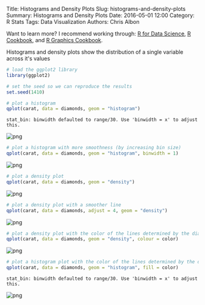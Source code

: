 Title: Histograms and Density Plots
Slug: histograms-and-density-plots
Summary: Histograms and Density Plots
Date: 2016-05-01 12:00
Category: R Stats
Tags: Data Visualization
Authors: Chris Albon


Want to learn more? I recommend working through: [R for Data Science](http://amzn.to/2myxnhi), [R Cookbook](http://amzn.to/2lF6hkb), and [R Graphics Cookbook](http://amzn.to/2m0fcPL).

Histograms and density plots show the distribution of a single variable across it's values


```R
# load the ggplot2 library
library(ggplot2)

# set the seed so we can reproduce the results
set.seed(1410)
```


```R
# plot a histogram
qplot(carat, data = diamonds, geom = "histogram")
```

    stat_bin: binwidth defaulted to range/30. Use 'binwidth = x' to adjust this.










![png]({filename}/images/histograms-and-density-plots_files/histograms-and-density-plots_2_2.png)



```R
# plot a histogram with more smoothness (by increasing bin size)
qplot(carat, data = diamonds, geom = "histogram", binwidth = 1)
```









![png]({filename}/images/histograms-and-density-plots_files/histograms-and-density-plots_3_1.png)



```R
# plot a density plot
qplot(carat, data = diamonds, geom = "density")
```









![png]({filename}/images/histograms-and-density-plots_files/histograms-and-density-plots_4_1.png)



```R
# plot a density plot with a smoother line
qplot(carat, data = diamonds, adjust = 4, geom = "density")
```









![png]({filename}/images/histograms-and-density-plots_files/histograms-and-density-plots_5_1.png)



```R
# plot a density plot with the color of the lines determined by the diamond's color (the "color" variable)
qplot(carat, data = diamonds, geom = "density", colour = color)
```









![png]({filename}/images/histograms-and-density-plots_files/histograms-and-density-plots_6_1.png)



```R
# plot a histogram plot with the color of the lines determined by the diamond's color (the "color" variable)
qplot(carat, data = diamonds, geom = "histogram", fill = color)
```

    stat_bin: binwidth defaulted to range/30. Use 'binwidth = x' to adjust this.










![png]({filename}/images/histograms-and-density-plots_files/histograms-and-density-plots_7_2.png)
